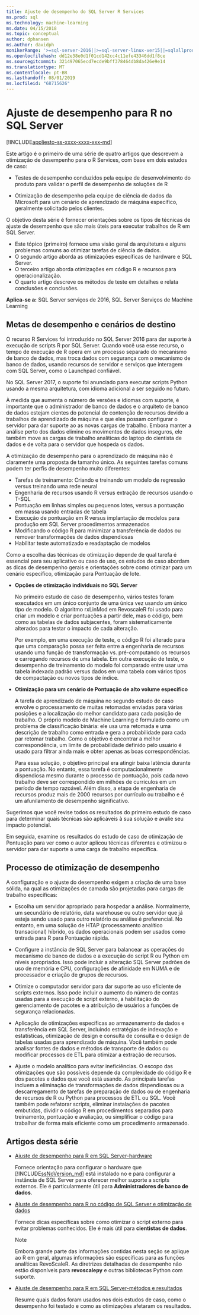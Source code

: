 ```yaml
---
title: Ajuste de desempenho do SQL Server R Services
ms.prod: sql
ms.technology: machine-learning
ms.date: 04/15/2018
ms.topic: conceptual
author: dphansen
ms.author: davidph
monikerRange: '>=sql-server-2016||>=sql-server-linux-ver15||=sqlallproducts-allversions'
ms.openlocfilehash: dd12e38e0d1f01cd142cc4c11efe43346dd1f8ce
ms.sourcegitcommit: 321497065ecd7ecde9bff378464db8da426e9e14
ms.translationtype: MT
ms.contentlocale: pt-BR
ms.lasthandoff: 08/01/2019
ms.locfileid: "68715626"
---
```

# <a name="performance-tuning-for-r-in-sql-server"></a>Ajuste de desempenho para R no SQL Server
[!INCLUDE[appliesto-ss-xxxx-xxxx-xxx-md](../../includes/appliesto-ss-xxxx-xxxx-xxx-md.md)]

Este artigo é o primeiro de uma série de quatro artigos que descrevem a otimização de desempenho para o R Services, com base em dois estudos de caso:

- Testes de desempenho conduzidos pela equipe de desenvolvimento do produto para validar o perfil de desempenho de soluções de R

- Otimização de desempenho pela equipe de ciência de dados da Microsoft para um cenário de aprendizado de máquina específico, geralmente solicitado pelos clientes.

O objetivo desta série é fornecer orientações sobre os tipos de técnicas de ajuste de desempenho que são mais úteis para executar trabalhos de R em SQL Server.

+ Este tópico (primeiro) fornece uma visão geral da arquitetura e alguns problemas comuns ao otimizar tarefas de ciência de dados.
+ O segundo artigo aborda as otimizações específicas de hardware e SQL Server.
+ O terceiro artigo aborda otimizações em código R e recursos para operacionalização.
+ O quarto artigo descreve os métodos de teste em detalhes e relata conclusões e conclusões.

**Aplica-se a:** SQL Server serviços de 2016, SQL Server Serviços de Machine Learning

## <a name="performance-goals-and-targeted-scenarios"></a>Metas de desempenho e cenários de destino

O recurso R Services foi introduzido no SQL Server 2016 para dar suporte à execução de scripts R por SQL Server. Quando você usa esse recurso, o tempo de execução de R opera em um processo separado do mecanismo de banco de dados, mas troca dados com segurança com o mecanismo de banco de dados, usando recursos de servidor e serviços que interagem com SQL Server, como o Launchpad confiável.

No SQL Server 2017, o suporte foi anunciado para executar scripts Python usando a mesma arquitetura, com idioma adicional a ser seguido no futuro.

À medida que aumenta o número de versões e idiomas com suporte, é importante que o administrador de banco de dados e o arquiteto de banco de dados estejam cientes do potencial de contenção de recursos devido a trabalhos de aprendizado de máquina e que eles possam configurar o servidor para dar suporte ao as novas cargas de trabalho. Embora manter a análise perto dos dados elimine os movimentos de dados inseguros, ele também move as cargas de trabalho analíticas do laptop do cientista de dados e de volta para o servidor que hospeda os dados.

A otimização de desempenho para o aprendizado de máquina não é claramente uma proposta de tamanho único. As seguintes tarefas comuns podem ter perfis de desempenho muito diferentes:

- Tarefas de treinamento: Criando e treinando um modelo de regressão versus treinando uma rede neural
- Engenharia de recursos usando R versus extração de recursos usando o T-SQL
- Pontuação em linhas simples ou pequenos lotes, versus a pontuação em massa usando entradas de tabela
- Execução de pontuação em R versus implantação de modelos para produção em SQL Server procedimentos armazenados
- Modificando o código R para minimizar a transferência de dados ou remover transformações de dados dispendiosas
- Habilitar teste automatizado e readaptação de modelos

Como a escolha das técnicas de otimização depende de qual tarefa é essencial para seu aplicativo ou caso de uso, os estudos de caso abordam as dicas de desempenho gerais e orientações sobre como otimizar para um cenário específico, otimização para Pontuação de lote.

+ **Opções de otimização individuais no SQL Server**

    No primeiro estudo de caso de desempenho, vários testes foram executados em um único conjunto de uma única vez usando um único tipo de modelo. O algoritmo rxLinMod em RevoscaleR foi usado para criar um modelo e criar pontuações a partir dele, mas o código, bem como as tabelas de dados subjacentes, foram sistematicamente alterados para testar o impacto de cada alteração.

    Por exemplo, em uma execução de teste, o código R foi alterado para que uma comparação possa ser feita entre a engenharia de recursos usando uma função de transformação vs. pré-computando os recursos e carregando recursos de uma tabela. Em outra execução de teste, o desempenho de treinamento do modelo foi comparado entre usar uma tabela indexada padrão versus dados em uma tabela com vários tipos de compactação ou novos tipos de índice.

+ **Otimização para um cenário de Pontuação de alto volume específico**

    A tarefa de aprendizado de máquina no segundo estudo de caso envolve o processamento de muitas retomadas enviadas para várias posições e a localização do melhor candidato para cada posição de trabalho. O próprio modelo de Machine Learning é formulado como um problema de classificação binária: ele usa uma retomada e uma descrição de trabalho como entrada e gera a probabilidade para cada par retomar trabalho. Como o objetivo é encontrar a melhor correspondência, um limite de probabilidade definido pelo usuário é usado para filtrar ainda mais e obter apenas as boas correspondências.

    Para essa solução, o objetivo principal era atingir baixa latência durante a pontuação. No entanto, essa tarefa é computacionalmente dispendiosa mesmo durante o processo de pontuação, pois cada novo trabalho deve ser correspondido em milhões de currículos em um período de tempo razoável. Além disso, a etapa de engenharia de recursos produz mais de 2000 recursos por currículo ou trabalho e é um afunilamento de desempenho significativo.

Sugerimos que você revise todos os resultados do primeiro estudo de caso para determinar quais técnicas são aplicáveis à sua solução e avalie seu impacto potencial.

Em seguida, examine os resultados do estudo de caso de otimização de Pontuação para ver como o autor aplicou técnicas diferentes e otimizou o servidor para dar suporte a uma carga de trabalho específica.

## <a name="performance-optimization-process"></a>Processo de otimização de desempenho

A configuração e o ajuste do desempenho exigem a criação de uma base sólida, na qual as otimizações de camada são projetadas para cargas de trabalho específicas:

- Escolha um servidor apropriado para hospedar a análise. Normalmente, um secundário de relatório, data warehouse ou outro servidor que já esteja sendo usado para outro relatório ou análise é preferencial. No entanto, em uma solução de HTAP (processamento analítico transacional) híbrido, os dados operacionais podem ser usados como entrada para R para Pontuação rápida.

- Configure a instância de SQL Server para balancear as operações do mecanismo de banco de dados e a execução do script R ou Python em níveis apropriados. Isso pode incluir a alteração SQL Server padrões de uso de memória e CPU, configurações de afinidade em NUMA e de processador e criação de grupos de recursos.

- Otimize o computador servidor para dar suporte ao uso eficiente de scripts externos. Isso pode incluir o aumento do número de contas usadas para a execução de script externo, a habilitação do gerenciamento de pacotes e a atribuição de usuários a funções de segurança relacionadas.

- Aplicação de otimizações específicas ao armazenamento de dados e transferência em SQL Server, incluindo estratégias de indexação e estatísticas, otimização de design e consulta de consulta e o design de tabelas usadas para aprendizado de máquina. Você também pode analisar fontes de dados e métodos de transporte de dados ou modificar processos de ETL para otimizar a extração de recursos.

- Ajuste o modelo analítico para evitar ineficiências. O escopo das otimizações que são possíveis depende da complexidade do código R e dos pacotes e dados que você está usando. As principais tarefas incluem a eliminação de transformações de dados dispendiosas ou a descarregamento de tarefas de preparação de dados ou de engenharia de recursos de R ou Python para processos de ETL ou SQL. Você também pode refatorar scripts, eliminar instalações de pacotes embutidas, dividir o código R em procedimentos separados para treinamento, pontuação e avaliação, ou simplificar o código para trabalhar de forma mais eficiente como um procedimento armazenado.

## <a name="articles-in-this-series"></a>Artigos desta série

+ [Ajuste de desempenho para R em SQL Server-hardware](../r/sql-server-configuration-r-services.md)

    Fornece orientação para configurar o hardware que [!INCLUDE[ssNoVersion_md](../../includes/ssnoversion-md.md)] está instalado no e para configurar a instância de SQL Server para oferecer melhor suporte a scripts externos. Ele é particularmente útil para **Administradores de banco de dados**.

+ [Ajuste de desempenho para R no código de SQL Server e otimização de dados](../r/r-and-data-optimization-r-services.md)

    Fornece dicas específicas sobre como otimizar o script externo para evitar problemas conhecidos. Ele é mais útil para **cientistas de dados**.

    > [!NOTE]
    > Embora grande parte das informações contidas nesta seção se aplique ao R em geral, algumas informações são específicas para as funções analíticas RevoScaleR. As diretrizes detalhadas de desempenho não estão disponíveis para **revoscalepy** e outras bibliotecas Python com suporte.
    >

+ [Ajuste de desempenho para R em SQL Server-métodos e resultados](../r/performance-case-study-r-services.md)

    Resume quais dados foram usados nos dois estudos de caso, como o desempenho foi testado e como as otimizações afetaram os resultados.
